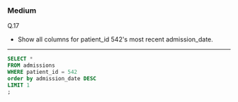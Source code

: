 ### Medium
Q.17  
* Show all columns for patient_id 542's most recent admission_date.

---
```SQL
SELECT *
FROM admissions
WHERE patient_id = 542
order by admission_date DESC
LIMIT 1
;
```
